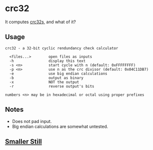 crc32
=====

It computes [crc32s,][crc] and what of it?

[crc]: http://en.wikipedia.org/wiki/Cyclic_redundancy_check

Usage
----
```
crc32 - a 32-bit cyclic rendundancy check calculator

  <files...>        open files as inputs
  -h                display this text
  -s <n>            start cycle with n (default: 0xFFFFFFFF)
  -p <n>            use n as the crc divisor (default: 0x04C11DB7)
  -e                use big endian calculations
  -b                output as binary
  -x                NOT the output
  -r                reverse output's bits

numbers <n> may be in hexadecimal or octal using proper prefixes
```

Notes
-----

*	Does not pad input.
*	Big endian calculations are somewhat untested.

## [Smaller Still](https://gist.github.com/notwa/5689243)
